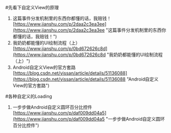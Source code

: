 #先看下自定义View的原理
1. 这篇事件分发机制里的东西你都懂的话，我赔钱！<br>[https://www.jianshu.com/p/2daa2c3ea3ee](https://www.jianshu.com/p/2daa2c3ea3ee "这篇事件分发机制里的东西你都懂的话，我赔钱！")
2. 我奶奶都能懂的UI绘制流程（上）<br>[https://www.jianshu.com/p/0bd672626c8d](https://www.jianshu.com/p/0bd672626c8d "我奶奶都能懂的UI绘制流程（上）")
3. Android自定义View的官方套路<br>[https://blog.csdn.net/yissan/article/details/51136088](https://blog.csdn.net/yissan/article/details/51136088 "Android自定义View的官方套路")

#各种自定义的Loading
1. 一步步做Android自定义圆环百分比控件<br>[https://www.jianshu.com/p/daf009dd04a5](https://www.jianshu.com/p/daf009dd04a5 "一步步做Android自定义圆环百分比控件")